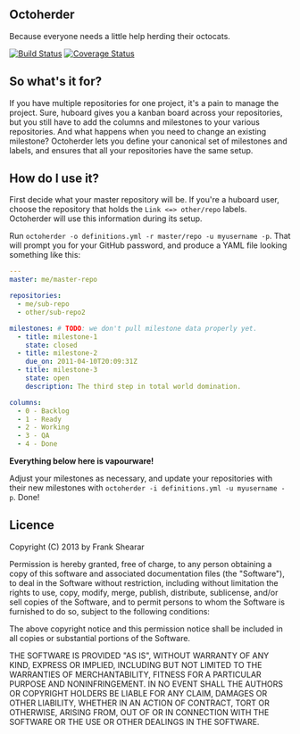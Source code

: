 Octoherder
----------

Because everyone needs a little help herding their octocats.

[![Build Status](https://secure.travis-ci.org/frankshearar/octoherder.png?branch=master)](http://travis-ci.org/frankshearar/octoherder) [![Coverage Status](https://coveralls.io/repos/frankshearar/octoherder/badge.png?branch=master)](https://coveralls.io/r/frankshearar/octoherder)

So what's it for?
-----------------

If you have multiple repositories for one project, it's a pain to manage the project. Sure, huboard gives you a kanban board across your repositories, but you still have to add the columns and milestones to your various repositories. And what happens when you need to change an existing milestone? Octoherder lets you define your canonical set of milestones and labels, and ensures that all your repositories have the same setup.

How do I use it?
----------------

First decide what your master repository will be. If you're a huboard user, choose the repository that holds the `Link <=> other/repo` labels. Octoherder will use this information during its setup.

Run `octoherder -o definitions.yml -r master/repo -u myusername -p`. That will prompt you for your GitHub password, and produce a YAML file looking something like this:

````yaml
---
master: me/master-repo

repositories:
  - me/sub-repo
  - other/sub-repo2

milestones: # TODO: we don't pull milestone data properly yet.
  - title: milestone-1
    state: closed
  - title: milestone-2
    due_on: 2011-04-10T20:09:31Z
  - title: milestone-3
    state: open
    description: The third step in total world domination.

columns:
  - 0 - Backlog
  - 1 - Ready
  - 2 - Working
  - 3 - QA
  - 4 - Done
````

__Everything below here is vapourware!__

Adjust your milestones as necessary, and update your repositories with their new milestones with `octoherder -i definitions.yml -u myusername -p`. Done!

Licence
-------

Copyright (C) 2013 by Frank Shearar

Permission is hereby granted, free of charge, to any person obtaining a copy of this software and associated documentation files (the "Software"), to deal in the Software without restriction, including without limitation the rights to use, copy, modify, merge, publish, distribute, sublicense, and/or sell copies of the Software, and to permit persons to whom the Software is furnished to do so, subject to the following conditions:

The above copyright notice and this permission notice shall be included in all copies or substantial portions of the Software.

THE SOFTWARE IS PROVIDED "AS IS", WITHOUT WARRANTY OF ANY KIND, EXPRESS OR IMPLIED, INCLUDING BUT NOT LIMITED TO THE WARRANTIES OF MERCHANTABILITY, FITNESS FOR A PARTICULAR PURPOSE AND NONINFRINGEMENT. IN NO EVENT SHALL THE AUTHORS OR COPYRIGHT HOLDERS BE LIABLE FOR ANY CLAIM, DAMAGES OR OTHER LIABILITY, WHETHER IN AN ACTION OF CONTRACT, TORT OR OTHERWISE, ARISING FROM, OUT OF OR IN CONNECTION WITH THE SOFTWARE OR THE USE OR OTHER DEALINGS IN THE SOFTWARE.
